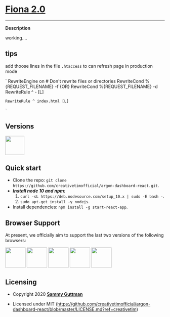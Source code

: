 # [Fiona 2.0](https://github.com/samisosa20/Fiona_2.0)

---

**Description**

working....


## tips

add thoose lines in the file `.htaccess` to can refresh page in production mode

`<Directory>
    RewriteEngine on
    # Don't rewrite files or directories
    RewriteCond %{REQUEST_FILENAME} -f {OR}
    RewriteCond %{REQUEST_FILENAME} -d
    RewriteRule ^ - [L]
    
    RewriteRule ^ index.html [L]
</Directory>`


## Versions

[<img src="https://github.com/creativetimofficial/public-assets/blob/master/logos/react-logo.jpg?raw=true" width="60" height="60" />](https://www.creative-tim.com/product/argon-dashboard-react?ref=adr-github-readme)

## Quick start

- Clone the repo: `git clone https://github.com/creativetimofficial/argon-dashboard-react.git`.
- ***Install node 10 and npm:*** 
    1. `curl -sL https://deb.nodesource.com/setup_10.x | sudo -E bash -`.
    2. `sudo apt-get install -y nodejs`.
- Install dependencies: `npm install -g start-react-app`.


## Browser Support

At present, we officially aim to support the last two versions of the following browsers:

<img src="https://github.com/creativetimofficial/public-assets/blob/master/logos/chrome-logo.png?raw=true" width="64" height="64"> <img src="https://raw.githubusercontent.com/creativetimofficial/public-assets/master/logos/firefox-logo.png" width="64" height="64"> <img src="https://raw.githubusercontent.com/creativetimofficial/public-assets/master/logos/edge-logo.png" width="64" height="64"> <img src="https://raw.githubusercontent.com/creativetimofficial/public-assets/master/logos/safari-logo.png" width="64" height="64"> <img src="https://raw.githubusercontent.com/creativetimofficial/public-assets/master/logos/opera-logo.png" width="64" height="64">


## Licensing

- Copyright 2020 [**Sammy Guttman**](https://github.com/samisosa20)

- Licensed under MIT (https://github.com/creativetimofficial/argon-dashboard-react/blob/master/LICENSE.md?ref=creativetim)

